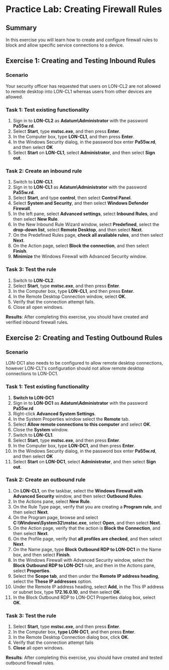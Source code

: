 # Practice Lab: Creating Firewall Rules

## Summary
In this exercise you will learn how to create and configure firewall rules to block and allow specific service connections to a device.

## Exercise 1: Creating and Testing Inbound Rules  

### Scenario
Your security officer has requested that users on LON-CL2 are not allowed to remote desktop into LON-CL1 whereas users from other devices are allowed. 

### Task 1: Test existing functionality
1.  Sign in to **LON-CL2** as **Adatum\\Administrator** with the password
    **Pa55w.rd**.
2.  Select **Start**, type **mstsc.exe**, and then press **Enter**.
3.  In the Computer box, type **LON-CL1**, and then press **Enter**.
4.  In the Windows Security dialog, in the password box enter **Pa55w.rd**, and then select **OK**
5.  Select **Start** on **LON-CL1**, select **Administrator**, and then
    select **Sign out**.

### Task 2: Create an inbound rule 
1.  Switch to **LON-CL1**.
2.  Sign in to **LON-CL1** as **Adatum\\Administrator** with the password **Pa55w.rd**.
3.  Select **Start**, and type **control**, then select **Control Panel**.
4.  Select **System and Security**, and then select **Windows Defender Firewall**.
5.  In the left pane, select **Advanced settings**, select **Inbound Rules**, and
    then select **New Rule**.
6.  In the New Inbound Rule Wizard window, select **Predefined**, select the
    **drop-down list**, select **Remote Desktop**, and then select **Next**.
7.  On the Predefined Rules page, **check all available rules**, and then select
    **Next**.
8.  On the Action page, select **Block the connection**, and then select **Finish**.
9.  **Minimize** the Windows Firewall with Advanced Security window.

### Task 3: Test the rule ###
1.  Switch to **LON-CL2**.
2.  Select **Start**, type **mstsc.exe**, and then press **Enter**.
3.  In the Computer box, type **LON-CL1**, and then press **Enter**.
4.  In the Remote Desktop Connection window, select **OK**.
5.  Verify that the connection attempt fails.
6.  Close all open windows.

**Results**: After completing this exercise, you should have created and verified inbound firewall rules.

## Exercise 2: Creating and Testing Outbound Rules  ##

### Scenario
LON-DC1 also needs to be configured to allow remote desktop connections, however LON-CL1's configuration should not allow remote desktop connections to LON-DC1.

### Task 1: Test existing functionality ###
1.  **Switch to LON-DC1**
2.  Sign in to **LON-DC1** as **Adatum\\Administrator** with the password  **Pa55w.rd**
3.  Right-click **Advanced System Settings**.
4.  In the System Properties window select the **Remote** tab.
5.  Select **Allow remote connections to this computer** and select **OK**. 
6.  Close the **System** window.
7.  Switch to **LON-CL1**.
8.  Select **Start**, type **mstsc.exe**, and then press **Enter**.
9.  In the Computer box, type **LON-DC1**, and then press **Enter**.
10. In the Windows Security dialog, in the password box enter  **Pa55w.rd**, and then select **OK**
11. Select **Start** on **LON-DC1**, select **Administrator**, and then select **Sign out**.

### Task 2: Create an outbound rule 
1.  On **LON-CL1**, on the taskbar, select the **Windows Firewall with Advanced
    Security** window, and then select **Outbound Rules**.
2.  In the Actions pane, select **New Rule**.
3.  On the Rule Type page, verify that you are creating a **Program rule**, and
    then select **Next**.
4.  On the Program page, browse and select **C:\\Windows\\System32\\mstsc.exe**,
    select **Open**, and then select **Next**.
5.  On the Action page, verify that the action is **Block the Connection**, and
    then select **Next**.
6.  On the Profile page, verify that **all profiles are checked**, and then
    select **Next**.
7.  On the Name page, type **Block Outbound RDP to LON-DC1** in the Name box,
    and then select **Finish**.
8.  In the Windows Firewall with Advanced Security window, select the **Block
    Outbound RDP to LON-DC1** rule, and then in the Actions pane, select
    **Properties**.
9.  Select the **Scope tab**, and then under the **Remote IP address heading**,
    select the **These IP addresses** option.
10. Under the Remote IP address heading, select **Add**, in the This IP address
    or subnet box, type **172.16.0.10**, and then select **OK**.
11. In the Block Outbound RDP to LON-DC1 Properties dialog box, select **OK**.

### Task 3: Test the rule ###
1.  Select **Start**, type **mstsc.exe**, and then press **Enter**.
2.  In the Computer box, **type LON-DC1**, and then press **Enter**.
3.  In the Remote Desktop Connection dialog box, click **OK**.
4.  Verify that the connection attempt fails
5.  **Close** all open windows.

**Results**: After completing this exercise, you should have created and tested outbound firewall rules.